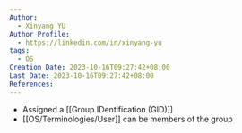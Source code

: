 ```yaml
---
Author:
  - Xinyang YU
Author Profile:
  - https://linkedin.com/in/xinyang-yu
tags:
  - OS
Creation Date: 2023-10-16T09:27:42+08:00
Last Date: 2023-10-16T09:27:42+08:00
References:
---
```

- Assigned a [[Group IDentification (GID)]]
- [[OS/Terminologies/User]] can be members of the group